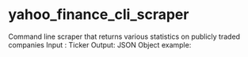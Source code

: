 # yahoo_finance_cli_scraper
Command line scraper that returns various statistics on publicly traded companies
Input : Ticker
Output: JSON Object 
example:

